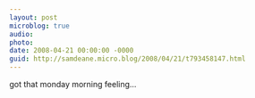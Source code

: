 ```yaml
---
layout: post
microblog: true
audio: 
photo: 
date: 2008-04-21 00:00:00 -0000
guid: http://samdeane.micro.blog/2008/04/21/t793458147.html
---
```

got that monday morning feeling...
